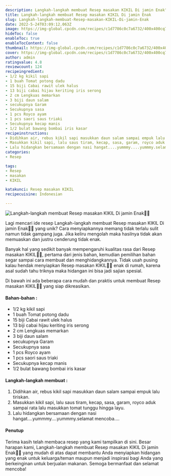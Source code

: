 ```yaml
---
description: Langkah-langkah membuat Resep masakan KIKIL Di jamin Enak"
title: Langkah-langkah membuat Resep masakan KIKIL Di jamin Enak
slug: Langkah-langkah-membuat-Resep-masakan-KIKIL-Di-jamin-Enak
date: 2022-5-24T03:09:12.063Z
image: https://img-global.cpcdn.com/recipes/c1d7786c0c7a6732/400x400cq70/photo.jpg
hideToc: false
enableToc: true
enableTocContent: false
thumbnail: https://img-global.cpcdn.com/recipes/c1d7786c0c7a6732/400x400cq70/photo.jpg
cover: https://img-global.cpcdn.com/recipes/c1d7786c0c7a6732/400x400cq70/photo.jpg
author: admin
ratingvalue: 4.8
reviewcount: 124
recipeingredient:
- 1/2 kg kikil sapi
- 1 buah Tomat potong dadu
- 15 biji Cabai rawit ulek halus
- 13 biji cabai hijau keriting iris serong
- 2 cm Lengkuas memarkan
- 3 biji daun salam
- secukupnya Garam
- Secukupnya sasa
- 1 pcs Royco ayam
- 1 pcs saori saus triaki
- Secukupnya kecap manis
- 1/2 bulat bawang bombai iris kasar
recipeinstructions:
- Didihkan air, rebus kikil sapi masukkan daun salam sampai empuk lalu tiriskan.
- Masukkan kikil sapi, lalu saus tiram, kecap, sasa, garam, royco aduk sampai rata lalu masukkan tomat tunggu hingga layu.
- Lalu hidangkan bersamaan dengan nasi hangat....yummmy....yummmy.selamat mencoba....
categories:
- Resep

tags:
- Resep
- masakan
- KIKIL

katakunci: Resep masakan KIKIL
recipecuisine: Indonesian

---
```


![Langkah-langkah membuat Resep masakan KIKIL Di jamin Enak👩‍🍳](https://img-global.cpcdn.com/recipes/c1d7786c0c7a6732/400x400cq70/photo.jpg)

Lagi mencari ide resep Langkah-langkah membuat Resep masakan KIKIL Di jamin Enak👩‍🍳 yang unik? Cara menyiapkannya memang tidak terlalu sulit namun tidak gampang juga. Jika keliru mengolah maka hasilnya tidak akan memuaskan dan justru cenderung tidak enak.

Banyak hal yang sedikit banyak mempengaruhi kualitas rasa dari Resep masakan KIKIL👩‍🍳, pertama dari jenis bahan, kemudian pemilihan bahan segar sampai cara membuat dan menghidangkannya. Tidak usah pusing kalau hendak menyiapkan Resep masakan KIKIL👩‍🍳 enak di rumah, karena asal sudah tahu triknya maka hidangan ini bisa jadi sajian spesial.

Di bawah ini ada beberapa cara mudah dan praktis untuk membuat Resep masakan KIKIL👩‍🍳 yang siap dikreasikan.

<!--inarticleads1-->

#### Bahan-bahan :

- 1/2 kg kikil sapi
- 1 buah Tomat potong dadu
- 15 biji Cabai rawit ulek halus
- 13 biji cabai hijau keriting iris serong
- 2 cm Lengkuas memarkan
- 3 biji daun salam
- secukupnya Garam
- Secukupnya sasa
- 1 pcs Royco ayam
- 1 pcs saori saus triaki
- Secukupnya kecap manis
- 1/2 bulat bawang bombai iris kasar

<!--inarticleads2-->

#### Langkah-langkah membuat :

1. Didihkan air, rebus kikil sapi masukkan daun salam sampai empuk lalu tiriskan.
1. Masukkan kikil sapi, lalu saus tiram, kecap, sasa, garam, royco aduk sampai rata lalu masukkan tomat tunggu hingga layu.
1. Lalu hidangkan bersamaan dengan nasi hangat....yummmy....yummmy.selamat mencoba....

#### Penutup

Terima kasih telah membaca resep yang kami tampilkan di sini. Besar harapan kami, Langkah-langkah membuat Resep masakan KIKIL Di jamin Enak👩‍🍳 yang mudah di atas dapat membantu Anda menyiapkan hidangan yang enak untuk keluarga/teman maupun menjadi inspirasi bagi Anda yang berkeinginan untuk berjualan makanan. Semoga bermanfaat dan selamat mencoba!